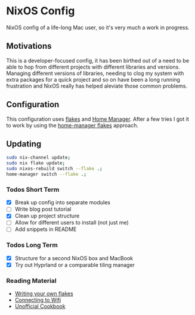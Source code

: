 # NixOS Config

NixOS config of a life-long Mac user, so it's very much a work in progress.

## Motivations

This is a developer-focused config, it has been birthed out of a need to be able to hop from different projects with different libraries and versions. Managing
different versions of libraries, needing to clog my system with extra packages
for a quick project and so on have been a long running frustration and NixOS
really has helped aleviate those common problems.

## Configuration

This configuration uses [flakes](https://nixos.wiki/wiki/Flakes) and [Home
Manager](https://nix-community.github.io/home-manager/). After a few tries I got
it to work by using the [home-manager
flakes](https://nix-community.github.io/home-manager/index.xhtml#sec-flakes-standalone)
approach.

## Updating

```sh
sudo nix-channel update;
sudo nix flake update;
sudo nixos-rebuild switch --flake .;
home-manager switch --flake .;
```

### Todos Short Term

- [x] Break up config into separate modules
- [ ] Write blog post tutorial
- [x] Clean up project structure
- [ ] Allow for different users to install (not just me)
- [ ] Add snippets in README

### Todos Long Term

- [x] Structure for a second NixOS box and MacBook
- [x] Try out Hyprland or a comparable tiling manager

### Reading Material

- [Writing your own flakes](https://serokell.io/blog/practical-nix-flakes#writing-your-own)
- [Connecting to Wifi](https://www.makeuseof.com/connect-to-wifi-with-nmcli/)
- [Unofficial Cookbook](https://nixos-and-flakes.thiscute.world/)
